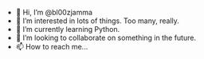 - 👋 Hi, I’m @bl00zjamma
- 👀 I’m interested in lots of things. Too many, really.
- 🌱 I’m currently learning Python.
- 💞️ I’m looking to collaborate on something in the future.
- 📫 How to reach me...

<!---
bl00zjamma/bl00zjamma is a ✨ special ✨ repository because its `README.md` (this file) appears on your GitHub profile.
You can click the Preview link to take a look at your changes.
--->
